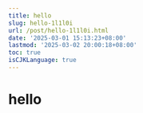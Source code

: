 ```yaml
---
title: hello
slug: hello-1l1l0i
url: /post/hello-1l1l0i.html
date: '2025-03-01 15:13:23+08:00'
lastmod: '2025-03-02 20:00:18+08:00'
toc: true
isCJKLanguage: true
---
```




# hello

‍
